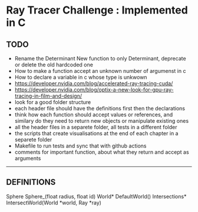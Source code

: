 # Ray Tracer Challenge : Implemented in C

## TODO
- Rename the Determinant New function to only Determinant, deprecate or delete the old hardcoded one
- How to make a function accept an unknown number of argumenst in c
- How to declare a variable in c whose type is unkwown
- https://developer.nvidia.com/blog/accelerated-ray-tracing-cuda/
- https://developer.nvidia.com/blog/optix-a-new-look-for-gpu-ray-tracing-in-film-and-design/
- look for a good folder structure
- each header file should have the definitions first then the declarations
- think how each function should accept values or references, and similary do they need to return new objects or manipulate existing ones
- all the header files in a separete folder, all tests in a different folder
- the scripts that create visualisations at the end of each chapter in a separete folder
- Makefile to run tests and sync that with github actions
- comments for important function, about what they return and accept as arguments


-------
## DEFINITIONS

Sphere Sphere_(float radius, float id)
World* DefaultWorld()
Intersections* IntersectWorld(World *world, Ray *ray)